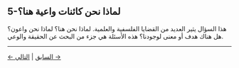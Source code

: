 ## 5-لماذا نحن كائنات واعية هنا؟

هذا السؤال يثير العديد من القضايا الفلسفية والعلمية. لماذا نحن هنا؟ لماذا نحن واعون؟ هل هناك هدف أو معنى لوجودنا؟ هذه الأسئلة هي جزء من البحث عن الحقيقة والوعي.

---
<div class="navigation-links">
<a href="04_دور_الوعي.md" class="nav-link prev-link">← السابق</a> | <a href="06_مهمتنا_الفعلية.md" class="nav-link next-link">التالي →</a>
</div>

